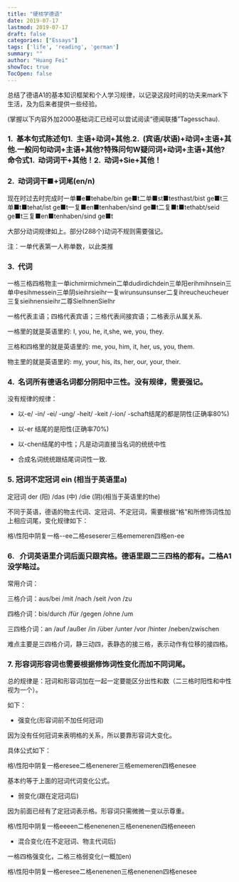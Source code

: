 ```yaml
---
title: "硬核学德语"
date: 2019-07-17
lastmod: 2019-07-17
draft: false
categories: ["Essays"]
tags: ['life', 'reading', 'german']
summary: ""
author: "Huang Fei"
showToc: true
TocOpen: false
---
```


总结了德语A1的基本知识框架和个人学习规律，以记录这段时间的功夫来mark下生活，及为后来者提供一些经验。

(掌握以下内容外加2000基础词汇已经可以尝试阅读“德闻联播”Tagesschau).

### **1.  基本句式**陈述句1.  主语+动词+其他.2.  (宾语/状语)+动词+主语+其他.一般问句动词+主语+其他?特殊问句W疑问词+动词+主语+其他?命令式1.  动词词干+其他！2.  动词+Sie+其他！

### **2.  动词**词干■+词尾(en/n)

现在时过去时完成时一单■e■tehabe/bin ge■t二单■st■testhast/bist ge■t三单■t■tehat/ist ge■t一复■en■tenhaben/sind ge■t二复■t■tethabt/seid ge■t三复■en■tenhaben/sind ge■t

大部分动词规律如上。部分(288个)动词不规则需要强记。

注：一单代表第一人称单数，以此类推

### **3.  代词**
一格三格四格物主一单ichmirmichmein二单dudirdichdein三单阳erihmihnsein三单中esihmessein三单阴sieihrsieihr一复wirunsunsunser二复ihreucheucheuer三复sieihnensieihr二尊SieIhnenSieIhr

一格代表主语；四格代表宾语；三格代表间接宾语；二格表示从属关系.

一格里的就是英语里的: I, you, he, it,she, we, you, they.

三格和四格里的就是英语里的: me, you, him, it, her, us, you, them.

物主里的就是英语里的: my, your, his, its, her, our, your, their.

### **4.  名词**所有德语名词都分阴阳中三性。没有规律，需要强记。

没有规律的规律：

- 以-e/ -in/ -ei/ -ung/ -heit/ -keit /-ion/ -schaft结尾的都是阴性(正确率80%)

- 以-er 结尾的是阳性(正确率70%)

- 以-chen结尾的中性；凡是动词直接当名词的统统中性

- 合成名词统统跟结尾词词性一致.

### **5. 冠词**不定冠词 ein (相当于英语里a)

定冠词 der (阳) /das (中) /die (阴)(相当于英语里的the)

不同于英语，德语的物主代词、定冠词、不定冠词，需要根据“格”和所修饰词性加上相应词尾，变化规律如下：

格\性阳中阴复一格--ee二格eseserer三格ememeren四格en-ee

### **6.   介词**英语里介词后面只跟宾格。德语里跟二三四格的都有。二格A1没学略过。

常用介词：

三格介词：aus/bei /mit /nach /seit /von /zu

四格介词：bis/durch /für /gegen /ohne /um

三四格介词：an /auf /außer /in /über /unter /vor /hinter /neben/zwischen

难点主要是三四格介词，静三动四，表静态的接三格，表示动作有位移的接四格。

### **7. 形容词**形容词也需要根据修饰词性变化而加不同词尾。

总的规律是：冠词和形容词加在一起一定要能区分出性和数（二三格时阳性和中性视为一个）。

如下：

- 强变化(形容词前不加任何冠词)

因为没有任何冠词来表明格的关系，所以要靠形容词大变化。

具体公式如下：

格\性阳中阴复一格eresee二格enenerer三格ememeren四格enesee

基本约等于上面的冠词代词变化公式。

- 弱变化(跟在定冠词后)

因为前面已经有了定冠词表示格。形容词只需微微一变以示尊重。

格\性阳中阴复一格eeeen二格enenenen三格enenenen四格eneeen

- 混合变化(在不定冠词、物主代词后)

一格四格强变化，二格三格弱变化(一概加en)

格\性阳中阴复一格eresee二格enenenen三格enenenen四格enesee